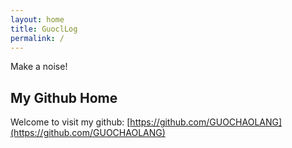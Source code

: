 ```yaml
---
layout: home
title: GuoclLog
permalink: /
---
```


Make a noise!

## My Github Home

Welcome to visit my github: [https://github.com/GUOCHAOLANG](https://github.com/GUOCHAOLANG)


